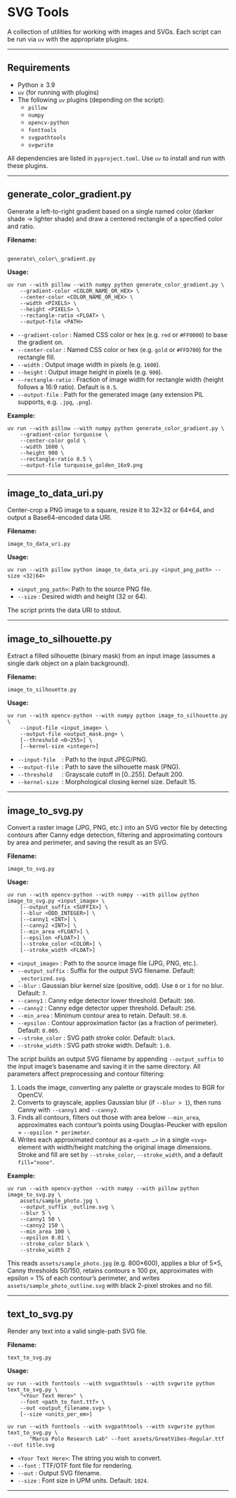# SVG Tools

A collection of utilities for working with images and SVGs. Each script can be run via `uv` with the appropriate
plugins.

---

## Requirements

- Python ≥ 3.9
- `uv` (for running with plugins)
- The following `uv` plugins (depending on the script):
    - `pillow`
    - `numpy`
    - `opencv-python`
    - `fonttools`
    - `svgpathtools`
    - `svgwrite`

All dependencies are listed in `pyproject.toml`. Use `uv` to install and run with these plugins.

---

## generate_color_gradient.py

Generate a left-to-right gradient based on a single named color (darker shade → lighter shade)
and draw a centered rectangle of a specified color and ratio.

**Filename:**

```

generate\_color\_gradient.py

````

**Usage:**

```shell
uv run --with pillow --with numpy python generate_color_gradient.py \
    --gradient-color <COLOR_NAME_OR_HEX> \
    --center-color <COLOR_NAME_OR_HEX> \
    --width <PIXELS> \
    --height <PIXELS> \
    --rectangle-ratio <FLOAT> \
    --output-file <PATH>
````

* `--gradient-color`  : Named CSS color or hex (e.g. `red` or `#FF0000`) to base the gradient on.
* `--center-color`    : Named CSS color or hex (e.g. `gold` or `#FFD700`) for the rectangle fill.
* `--width`           : Output image width in pixels (e.g. `1600`).
* `--height`          : Output image height in pixels (e.g. `900`).
* `--rectangle-ratio` : Fraction of image width for rectangle width (height follows a 16:9 ratio). Default is `0.5`.
* `--output-file`     : Path for the generated image (any extension PIL supports, e.g. `.jpg`, `.png`).

**Example:**

```shell
uv run --with pillow --with numpy python generate_color_gradient.py \
    --gradient-color turquoise \
    --center-color gold \
    --width 1600 \
    --height 900 \
    --rectangle-ratio 0.5 \
    --output-file turquoise_golden_16x9.png
```

---

## image\_to\_data\_uri.py

Center-crop a PNG image to a square, resize it to 32×32 or 64×64, and output a Base64-encoded data URI.

**Filename:**

```
image_to_data_uri.py
```

**Usage:**

```shell
uv run --with pillow python image_to_data_uri.py <input_png_path> --size <32|64>
```

* `<input_png_path>`: Path to the source PNG file.
* `--size`          : Desired width and height (32 or 64).

The script prints the data URI to stdout.

---

## image\_to\_silhouette.py

Extract a filled silhouette (binary mask) from an input image (assumes a single dark object on a plain background).

**Filename:**

```
image_to_silhouette.py
```

**Usage:**

```shell
uv run --with opencv-python --with numpy python image_to_silhouette.py \
    --input-file <input_image> \
    --output-file <output_mask.png> \
    [--threshold <0–255>] \
    [--kernel-size <integer>]
```

* `--input-file  `: Path to the input JPEG/PNG.
* `--output-file `: Path to save the silhouette mask (PNG).
* `--threshold   `: Grayscale cutoff in \[0..255]. Default 200.
* `--kernel-size `: Morphological closing kernel size. Default 15.

---

## image\_to\_svg.py

Convert a raster image (JPG, PNG, etc.) into an SVG vector file by detecting contours after Canny edge detection,
filtering and approximating contours by area and perimeter, and saving the result as an SVG.

**Filename:**

```
image_to_svg.py
```

**Usage:**

```shell
uv run --with opencv-python --with numpy --with pillow python image_to_svg.py <input_image> \
    [--output_suffix <SUFFIX>] \
    [--blur <ODD_INTEGER>] \
    [--canny1 <INT>] \
    [--canny2 <INT>] \
    [--min_area <FLOAT>] \
    [--epsilon <FLOAT>] \
    [--stroke_color <COLOR>] \
    [--stroke_width <FLOAT>]
```

* `<input_image>`    : Path to the source image file (JPG, PNG, etc.).
* `--output_suffix`  : Suffix for the output SVG filename. Default: `_vectorized.svg`.
* `--blur`           : Gaussian blur kernel size (positive, odd). Use `0` or `1` for no blur. Default: `7`.
* `--canny1`         : Canny edge detector lower threshold. Default: `100`.
* `--canny2`         : Canny edge detector upper threshold. Default: `250`.
* `--min_area`       : Minimum contour area to retain. Default: `50.0`.
* `--epsilon`        : Contour approximation factor (as a fraction of perimeter). Default: `0.005`.
* `--stroke_color`   : SVG path stroke color. Default: `black`.
* `--stroke_width`   : SVG path stroke width. Default: `1.0`.

The script builds an output SVG filename by appending `--output_suffix` to the input image’s basename and saving it in
the same directory. All parameters affect preprocessing and contour filtering:

1. Loads the image, converting any palette or grayscale modes to BGR for OpenCV.
2. Converts to grayscale, applies Gaussian blur (if `--blur > 1`), then runs Canny with `--canny1` and `--canny2`.
3. Finds all contours, filters out those with area below `--min_area`, approximates each contour’s points using
   Douglas-Peucker with epsilon = `--epsilon * perimeter`.
4. Writes each approximated contour as a `<path …>` in a single `<svg>` element with width/height matching the original
   image dimensions. Stroke and fill are set by `--stroke_color`, `--stroke_width`, and a default `fill="none"`.

**Example:**

```shell
uv run --with opencv-python --with numpy --with pillow python image_to_svg.py \
    assets/sample_photo.jpg \
    --output_suffix _outline.svg \
    --blur 5 \
    --canny1 50 \
    --canny2 150 \
    --min_area 100 \
    --epsilon 0.01 \
    --stroke_color black \
    --stroke_width 2
```

This reads `assets/sample_photo.jpg` (e.g. 800×600), applies a blur of 5×5, Canny thresholds 50/150, retains contours ≥
100 px, approximates with epsilon = 1% of each contour’s perimeter, and writes `assets/sample_photo_outline.svg` with
black 2-pixel strokes and no fill.

---

## text\_to\_svg.py

Render any text into a valid single-path SVG file.

**Filename:**

```
text_to_svg.py
```

**Usage:**

```shell
uv run --with fonttools --with svgpathtools --with svgwrite python text_to_svg.py \
    "<Your Text Here>" \
    --font <path_to_font.ttf> \
    --out <output_filename.svg> \
    [--size <units_per_em>]
```

```shell
uv run --with fonttools --with svgpathtools --with svgwrite python text_to_svg.py \
       "Marco Polo Research Lab" --font assets/GreatVibes-Regular.ttf --out title.svg
```

* `<Your Text Here>`: The string you wish to convert.
* `--font`            : TTF/OTF font file for rendering.
* `--out`             : Output SVG filename.
* `--size`            : Font size in UPM units. Default: `1024`.

---
